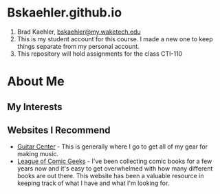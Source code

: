 # Bskaehler.github.io

1. Brad Kaehler, bskaehler@my.waketech.edu
2. This is my student account for this course. I made a new one to keep things separate from my personal account. 
3. This repository will hold assignments for the class CTI-110

# About Me
## My Interests
## Websites I Recommend
 - [Guitar Center](https://www.Guitarcenter.com) - This is generally where I go to get all of my gear for making music. 
 - [League of Comic Geeks](https://www.leagueofcomicgeeks.com) - I've been collecting comic books for a few years now and it's easy to get overwhelmed with how many different books are out there. This website has been a valuable resource in keeping track of what I have and what I'm looking for. 